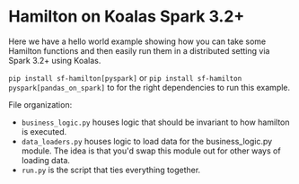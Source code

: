 # Hamilton on Koalas Spark 3.2+

Here we have a hello world example showing how you can
take some Hamilton functions and then easily run them
in a distributed setting via Spark 3.2+ using Koalas.

`pip install sf-hamilton[pyspark]`  or `pip install sf-hamilton pyspark[pandas_on_spark]` to for the right dependencies to run this example.

File organization:

* `business_logic.py` houses logic that should be invariant to how hamilton is executed.
* `data_loaders.py` houses logic to load data for the business_logic.py module. The
idea is that you'd swap this module out for other ways of loading data.
*  `run.py` is the script that ties everything together.
